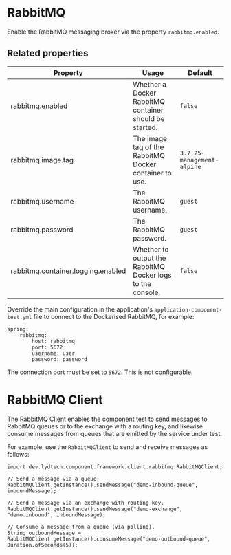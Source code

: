 # RabbitMQ 

Enable the RabbitMQ messaging broker via the property `rabbitmq.enabled`.

## Related properties
| Property                           | Usage                                                      | Default                    |
|------------------------------------|------------------------------------------------------------|----------------------------|
| rabbitmq.enabled                   | Whether a Docker RabbitMQ container should be started.     | `false`                    |
| rabbitmq.image.tag                 | The image tag of the RabbitMQ Docker container to use.     | `3.7.25-management-alpine` |
| rabbitmq.username                  | The RabbitMQ username.                                     | `guest`                    |
| rabbitmq.password                  | The RabbitMQ password.                                     | `guest`                    |
| rabbitmq.container.logging.enabled | Whether to output the RabbitMQ Docker logs to the console. | `false`                    |

Override the main configuration in the application's `application-component-test.yml` file to connect to the Dockerised RabbitMQ, for example:

```
spring:
    rabbitmq:
        host: rabbitmq
        port: 5672
        username: user
        password: password
```

The connection port must be set to `5672`.  This is not configurable.

# RabbitMQ Client

The RabbitMQ Client enables the component test to send messages to RabbitMQ queues or to the exchange with a routing key, and likewise consume messages from queues that are emitted by the service under test.

For example, use the `RabbitMQClient` to send and receive messages as follows:
```
import dev.lydtech.component.framework.client.rabbitmq.RabbitMQClient;

// Send a message via a queue.
RabbitMQClient.getInstance().sendMessage("demo-inbound-queue", inboundMessage);

// Send a message via an exchange with routing key.
RabbitMQClient.getInstance().sendMessage("demo-exchange", "demo.inbound", inboundMessage);

// Consume a message from a queue (via polling).
String outboundMessage = RabbitMQClient.getInstance().consumeMessage("demo-outbound-queue", Duration.ofSeconds(5));
```
